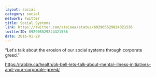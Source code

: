 ```yaml
---
layout: social
category: social
network: Twitter
title: Social Systems
link: https://twitter.com/steinea/status/692905529824321536
twitterID: 692905529824321536
date: 2016-01-28
---
```


“Let's talk about the erosion of our social systems through corporate greed.”

<https://rabble.ca/health/ok-bell-lets-talk-about-mental-illness-initiatives-and-your-corporate-greed/>
